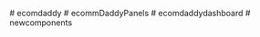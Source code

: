 
#   e c o m d a d d y  
 #   e c o m m D a d d y P a n e l s  
 #   e c o m d a d d y d a s h b o a r d  
 #   n e w c o m p o n e n t s  
 